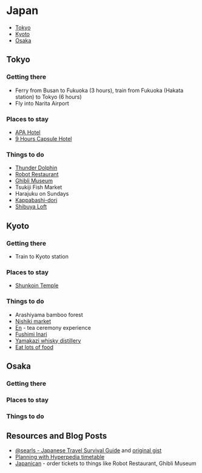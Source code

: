 # Japan

* [Tokyo](#tokyo)
* [Kyoto](#kyoto)
* [Osaka](#osaka)

## <a name="tokyo"></a> Tokyo

### Getting there

* Ferry from Busan to Fukuoka (3 hours), train from Fukuoka (Hakata station) to Tokyo (6 hours)
* Fly into Narita Airport

### Places to stay

* [APA Hotel](http://www.booking.com/hotel/jp/apa-ginza-kyobashi.en-gb.html)
* [9 Hours Capsule Hotel](http://www.tripadvisor.com/Hotel_Review-g298564-d6028872-Reviews-9_Hours_Capsule_Hotel_Kyoto-Kyoto_Kyoto_Prefecture_Kinki.html)

### Things to do

* [Thunder Dolphin](https://en.wikipedia.org/wiki/Thunder_Dolphin)
* [Robot Restaurant](http://www.kyuhoshi.com/2014/09/21/robot-restaurant-in-shinjuku-tokyo/)
* [Ghibli Museum](http://www.ghibli-museum.jp/en/)
* Tsukiji Fish Market
* Harajuku on Sundays
* [Kappabashi-dori](http://www.japan-guide.com/e/e3020.html)
* [Shibuya Loft](http://www.yelp.com/biz/%E6%B8%8B%E8%B0%B7-%E3%83%AD%E3%83%95%E3%83%88-%E6%B8%8B%E8%B0%B7%E5%8C%BA)

## <a name="kyoto"></a> Kyoto

### Getting there

* Train to Kyoto station

### Places to stay

* [Shunkoin Temple](http://www.shunkoin.com/)

### Things to do

* Arashiyama bamboo forest
* [Nishiki market](http://www.japan-guide.com/e/e3931.html)
* [En](http://www.teaceremonyen.com/) - tea ceremony experience
* [Fushimi Inari](https://en.wikipedia.org/wiki/Fushimi_Inari-taisha)
* [Yamakazi whisky distillery](http://theyamazaki.jp/en/distillery/guide.html)
* [Eat lots of food](http://www.followmefoodie.com/2014/02/follow-me-foodie-to-kyoto-japan-where-to-eat-in-kyoto/)

## <a name="osaka"></a> Osaka

### Getting there

### Places to stay

### Things to do

## Resources and Blog Posts

* [@searls - Japanese Travel Survival Guide](https://medium.com/@searls/japanese-travel-survival-guide-b88c27a418b7) and [original gist](https://gist.github.com/searls/4561407)
* [Planning with Hyperpedia timetable](http://www.jrpass.com/blogs/plan-with-the-hyperdia-online-timetable)
* [Japanican](http://www.japanican.com/en/) - order tickets to things like Robot Restaurant, Ghibli Museum
